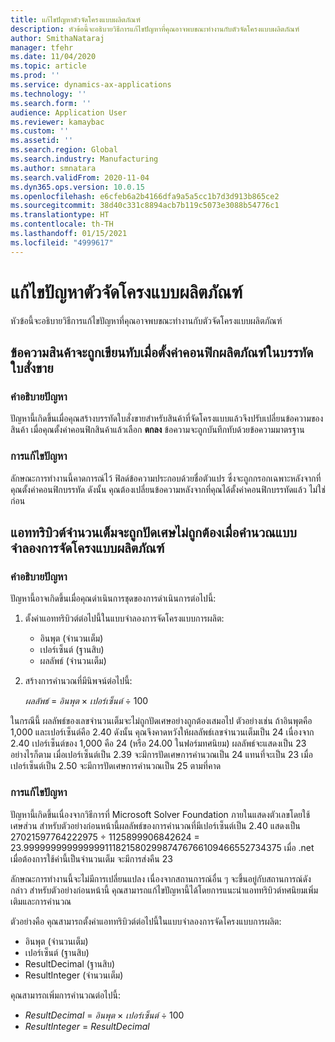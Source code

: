 ```yaml
---
title: แก้ไขปัญหาตัวจัดโครงแบบผลิตภัณฑ์
description: หัวข้อนี้จะอธิบายวิธีการแก้ไขปัญหาที่คุณอาจพบขณะทำงานกับตัวจัดโครงแบบผลิตภัณฑ์
author: SmithaNataraj
manager: tfehr
ms.date: 11/04/2020
ms.topic: article
ms.prod: ''
ms.service: dynamics-ax-applications
ms.technology: ''
ms.search.form: ''
audience: Application User
ms.reviewer: kamaybac
ms.custom: ''
ms.assetid: ''
ms.search.region: Global
ms.search.industry: Manufacturing
ms.author: smnatara
ms.search.validFrom: 2020-11-04
ms.dyn365.ops.version: 10.0.15
ms.openlocfilehash: e6cfeb6a2b4166dfa9a5a5cc1b7d3d913b865ce2
ms.sourcegitcommit: 38d40c331c8894acb7b119c5073e3088b54776c1
ms.translationtype: HT
ms.contentlocale: th-TH
ms.lasthandoff: 01/15/2021
ms.locfileid: "4999617"
---
```

# <a name="troubleshoot-the-product-configurator"></a>แก้ไขปัญหาตัวจัดโครงแบบผลิตภัณฑ์

หัวข้อนี้จะอธิบายวิธีการแก้ไขปัญหาที่คุณอาจพบขณะทำงานกับตัวจัดโครงแบบผลิตภัณฑ์

## <a name="item-text-is-overwritten-when-i-configure-a-product-on-a-sales-order-line"></a>ข้อความสินค้าจะถูกเขียนทับเมื่อตั้งค่าคอนฟิกผลิตภัณฑ์ในบรรทัดใบสั่งขาย

### <a name="issue-description"></a>คำอธิบายปัญหา

ปัญหานี้เกิดขึ้นเมื่อคุณสร้างบรรทัดใบสั่งขายสำหรับสินค้าที่จัดโครงแบบแล้วจึงปรับเปลี่ยนข้อความของสินค้า เมื่อคุณตั้งค่าคอนฟิกสินค้าแล้วเลือก **ตกลง** ข้อความจะถูกบันทึกทับด้วยข้อความมาตรฐาน

### <a name="issue-resolution"></a>การแก้ไขปัญหา

ลักษณะการทำงานนี้คาดการณ์ไว้ ฟิลด์ข้อความประกอบด้วยชื่อตัวแปร ซึ่งจะถูกกรอกเฉพาะหลังจากที่คุณตั้งค่าคอนฟิกบรรทัด ดังนั้น คุณต้องเปลี่ยนข้อความหลังจากที่คุณได้ตั้งค่าคอนฟิกบรรทัดแล้ว ไม่ใช่ก่อน

## <a name="integer-attributes-are-incorrectly-rounded-when-product-configuration-models-are-calculated"></a>แอททริบิวต์จำนวนเต็มจะถูกปัดเศษไม่ถูกต้องเมื่อคำนวณแบบจำลองการจัดโครงแบบผลิตภัณฑ์

### <a name="issue-description"></a>คำอธิบายปัญหา

ปัญหานี้อาจเกิดขึ้นเมื่อคุณดำเนินการชุดของการดำเนินการต่อไปนี้:

1. ตั้งค่าแอททริบิวต์ต่อไปนี้ในแบบจำลองการจัดโครงแบบการผลิต:

    - อินพุต (จำนวนเต็ม)
    - เปอร์เซ็นต์ (ฐานสิบ)
    - ผลลัพธ์ (จำนวนเต็ม)

2. สร้างการคำนวณที่มีนิพจน์ต่อไปนี้:

    *ผลลัพธ์* = *อินพุต* × *เปอร์เซ็นต์* ÷ 100

ในกรณีนี้ ผลลัพธ์ของเลขจำนวนเต็มจะไม่ถูกปัดเศษอย่างถูกต้องเสมอไป ตัวอย่างเช่น ถ้าอินพุตคือ 1,000 และเปอร์เซ็นต์คือ 2.40 ดังนั้น คุณจึงคาดหวังให้ผลลัพธ์เลขจำนวนเต็มเป็น 24 เนื่องจาก 2.40 เปอร์เซ็นต์ของ 1,000 คือ 24 (หรือ 24.00 ในฟอร์มทศนิยม) ผลลัพธ์จะแสดงเป็น 23 อย่างไรก็ตาม เมื่อเปอร์เซ็นต์เป็น 2.39 จะมีการปัดเศษการคำนวณเป็น 24 แทนที่จะเป็น 23 เมื่อเปอร์เซ็นต์เป็น 2.50 จะมีการปัดเศษการคำนวณเป็น 25 ตามที่คาด

### <a name="issue-resolution"></a>การแก้ไขปัญหา

ปัญหานี้เกิดขึ้นเนื่องจากวิธีการที่ Microsoft Solver Foundation ภายในแสดงตัวเลขโดยใช้เศษส่วน สำหรับตัวอย่างก่อนหน้านี้ผลลัพธ์ของการคำนวณที่มีเปอร์เซ็นต์เป็น 2.40 แสดงเป็น 27021597764222975 ÷ 1125899906842624 = 23.99999999999999911182158029987476766109466552734375 เมื่อ .net เมื่อต้องการใช้ค่านี้เป็นจำนวนเต็ม จะมีการส่งคืน 23

ลักษณะการทำงานนี้จะไม่มีการเปลี่ยนแปลง เนื่องจากสถานการณ์อื่น ๆ จะขึ้นอยู่กับสถานการณ์ดังกล่าว สำหรับตัวอย่างก่อนหน้านี้ คุณสามารถแก้ไขปัญหานี้ได้โดยการแนะนำแอททริบิวต์ทศนิยมเพิ่มเติมและการคำนวณ

ตัวอย่างคือ คุณสามารถตั้งค่าแอททริบิวต์ต่อไปนี้ในแบบจำลองการจัดโครงแบบการผลิต:

- อินพุต (จำนวนเต็ม)
- เปอร์เซ็นต์ (ฐานสิบ)
- ResultDecimal (ฐานสิบ)
- ResultInteger (จำนวนเต็ม)

คุณสามารถเพิ่มการคำนวณต่อไปนี้:

- *ResultDecimal* = *อินพุต* × *เปอร์เซ็นต์* ÷ 100
- *ResultInteger* = *ResultDecimal*
